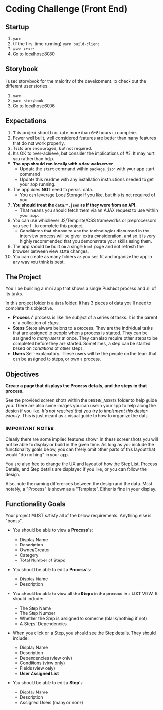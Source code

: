 # Coding Challenge (Front End)

## Startup
1. `yarn`
2. (If the first time running) `yarn build-client`
3. `yarn start`
4. Go to localhost:8080

## Storybook
I used storybook for the majority of the development, to check out the different user stories...
1. `yarn`
2. `yarn storybook`
3. Go to localhost:6006

## Expectations

1. This project should not take more than 6-8 hours to complete.
2. Fewer well built, well considered features are better than many features that do not work properly.
3. Tests are encouraged, but not required.
4. It's OK to over-achieve, but consider the implications of #2. It may hurt you rather than help.
5. **The app should run locally with a dev webserver.**
    - Update the `start` command within `package.json` with your app start command
    - Update this readme with any installation instructions needed to get your app running.
6. The app does **NOT** need to persist data.
    - You can leverage LocalStorage if you like, but this is not required of you.
7. **You should treat the `data/*.json` as if they were from an API.**
    - That means you should fetch them via an AJAX request to use within your app.
8. You can use whichever JS/Template/CSS frameworks or preprocessors you see fit to complete this project.
    - Candidates that choose to use the technologies discussed in the interview process
      will be given extra consideration, and so it is very highly recommended that you demonstrate your skills using them.
9. The app should be built on a single `html` page and not refresh the browser between view state changes.
10. You can create as many folders as you see fit and organize the app in any way you think is best.

## The Project

You'll be building a mini app that shows a single Pushbot process and all of its tasks.

In this project folder is a `data` folder. It has 3 pieces of data you'll need to complete this objective.
- **Process**
    A process is like the subject of a series of tasks. It is the parent of a collection of *steps*.
- **Steps**
    Steps always belong to a process. They are the individual tasks that are assigned to people when a
    process is started. They can be assigned to _many users_ at once. They can also require other steps to be completed before they are started. Sometimes, a step can be started based on _conditions_ of other steps.
- **Users**
    Self-explanatory. These users will be the people on the team that can be assigned to steps, or own a process.


## Objectives

**Create a page that displays the Process details, and the steps in that process.**

See the provided screen shots within the `DESIGN_ASSETS` folder to help guide you. There are also some images you can use in your app to help along the design if you like. *It's not required that you try to implement this design exactly.* This is just meant as a visual guide to how to organize the data.

### **IMPORTANT NOTES**

Clearly there are some implied features shown in these screenshots you will not be able to display or build in the given time. As long as you include the functionality goals below, you can freely omit other parts of this layout that would "do nothing" in your app.

You are also free to change the UX and layout of how the Step List, Process Details, and Step details are displayed if you like, or you can follow the design.

Also, note the naming differences between the design and the data. Most notably, a "Process" is shown as a "Template". Either is fine in your display.

## Functionality Goals

Your project MUST satisfy all of the below requirements. Anything else is "bonus".

- You should be able to view a **Process**'s:
    * Display Name
    * Description
    * Owner/Creator
    * Category
    * Total Number of Steps

- You should be able to edit a **Process**'s:
    * Display Name
    * Description

- You should be able to view all the **Steps** in the process in a LIST VIEW. It should include:
    * The Step Name
    * The Step Number
    * Whether the Step is assigned to someone (blank/nothing if not)
    * A Steps' Dependencies

- When you click on a Step, you should see the Step details. They should include:
    * Display Name
    * Description
    * Dependencies (view only)
    * Conditions (view only)
    * Fields (view only)
    * **User Assigned List**

- You should be able to edit a **Step**'s:
    * Display Name
    * Description
    * Assigned Users (many or none)




